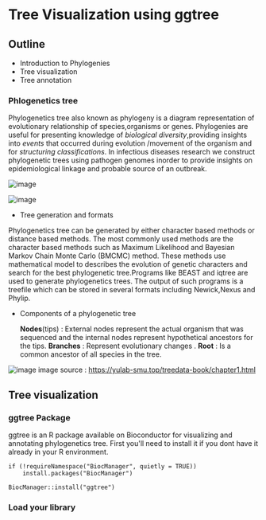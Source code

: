 # Tree Visualization using ggtree

## Outline

* Introduction to Phylogenies
* Tree visualization
* Tree annotation

### Phlogenetics tree

Phylogenetics tree also known as phylogeny is a diagram representation of evolutionary relationship of species,organisms or genes. Phylogenies are useful for presenting knowledge of *biological diversity*,providing insights into *events* that occurred during evolution /movement  of the organism  and for *structuring classifications*.
In infectious diseases research we construct phylogenetic trees using pathogen genomes inorder to provide insights on epidemiological linkage and probable source of an outbreak.

![image](https://github.com/user-attachments/assets/8235caf9-e144-46d3-bbb5-0cc258e35c22)

![image](https://github.com/user-attachments/assets/c88bbacf-a8d1-480a-a996-eb2115c9c9cc)

* Tree generation and formats

Phylogenetics tree can be generated by either character based methods or distance based methods. The most commonly used methods are the character based methods such as Maximum Likelihood and Bayesian Markov Chain Monte Carlo (BMCMC) method. These methods use mathematical model to describes the evolution of genetic characters and search for the best phylogenetic tree.Programs like BEAST and iqtree are used to generate phylogenetics trees. The output of such programs is a treefile which can be stored in several formats including Newick,Nexus and Phylip.

* Components of a phylogenetic tree
  
  **Nodes**(tips) : External nodes represent the actual organism that was sequenced and the internal nodes represent hypothetical ancestors for the tips.
  **Branches** : Represent evolutionary changes .
  **Root** : Is a common ancestor of all species in the tree.

 
![image](https://github.com/user-attachments/assets/864085f7-0879-4783-8d56-0c4e99fd567a)
image source : https://yulab-smu.top/treedata-book/chapter1.html


## Tree visualization
### ggtree Package

ggtree is an R package available on Bioconductor for visualizing and annotating phylogenetics tree.
First you'll need to install it if you dont have it already in your R environment.

```
if (!requireNamespace("BiocManager", quietly = TRUE))
    install.packages("BiocManager")

BiocManager::install("ggtree")

```
### Load your library

